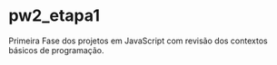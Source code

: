 # pw2_etapa1
Primeira Fase dos projetos em JavaScript com revisão dos contextos básicos de programação.

